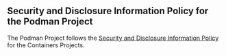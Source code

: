 ## Security and Disclosure Information Policy for the Podman Project

The Podman Project follows the [Security and Disclosure Information Policy](https://github.com/containers/container-libs/blob/main/SECURITY.md) for the Containers Projects.
